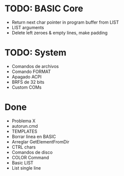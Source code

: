 # TODO: BASIC Core
- Return next char pointer in program buffer from LIST
- LIST arguments
- Delete left zeroes & empty lines, make padding

# TODO: System
- Comandos de archivos
- Comando FORMAT
- Apagado ACPI
- BRFS de 32 bits
- Custom COMs

# Done
- Problema X
- autorun.cmd
- TEMPLATES
- Borrar linea en BASIC
- Arreglar GetElementFromDir
- CTRL chars
- Comandos de disco
- COLOR Command
- Basic LIST
- List single line
